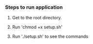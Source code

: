 ### Steps to run application

1. Get to the root directory.

2. Run 'chmod +x setup.sh'

3. Run './setup.sh' to see the commands
